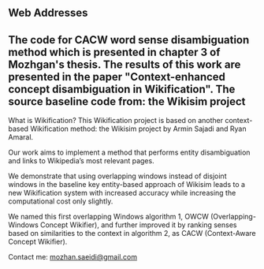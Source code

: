  <div id="webaddress">
    <div class="container">
        <div class="panel-group">
            <div class="panel panel-default">
                <div class="panel-heading">
                    <h2>Web Addresses</h2>
                    <a name="curraddress"></a>
                </div>
                <div class="panel-body">
<!--                     <h2>API Adress:
                        <a href="http://waverley.cs.dal.ca/~saeidi/wikification/">(http://waverley.cs.dal.ca/~saeidi/wikification/)</a>
                    </h2> -->
                    <h2>The code for CACW word sense disambiguation method which is presented in chapter 3 of Mozhgan's thesis. The results of this work are presented in the paper "Context-enhanced concept disambiguation in Wikification". The source baseline code from: the Wikisim project
                        <a Wikisim project</a>
                    </h2>
                </div>
            </div>
        </div>
    </div>
</div>






What is Wikification? This Wikification project is based on another context-based Wikification method: the Wikisim project by Armin Sajadi and Ryan Amaral.


Our work aims to implement a method that performs entity disambiguation and links to Wikipedia’s most relevant pages. 

We demonstrate that using overlapping windows instead of disjoint windows in the baseline key entity-based approach of Wikisim leads to a new Wikification system with increased accuracy while increasing the computational cost only slightly. 

We named this first overlapping Windows algorithm 1, OWCW (Overlapping-Windows Concept Wikifier), and further improved it by ranking senses based on similarities to the context in algorithm 2, as CACW (Context-Aware Concept Wikifier). 


Contact me: mozhan.saeidi@gmail.com
